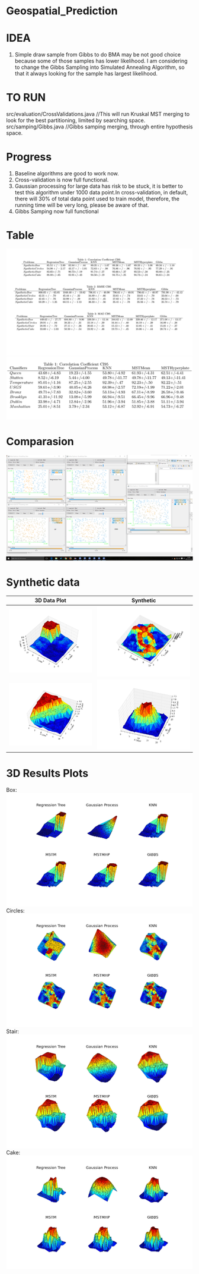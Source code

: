 # Geospatial_Prediction

IDEA
===
1. Simple draw sample from Gibbs to do BMA may be not good choice because some of those samples has lower likelihood. I am considering to change the Gibbs Sampling into Simulated Annealing Algorithm, so that it always looking for the sample has largest likelihood.

TO RUN
===
src/evaluation/CrossValidations.java //This will run Kruskal MST merging to look for the best partitioning, limited by searching space.
src/samping/Gibbs.java //Gibbs samping merging, through entire hypothesis space.

Progress
===
1. Baseline algorithms are good to work now.<br />
2. Cross-validation is now full functional.<br />
3. Gaussian processing for large data has risk to be stuck, it is better to test this algorithm under 1000 data point.In cross-validation, in default, there will 30% of total data point used to train model, therefore, the running time will be very long, please be aware of that.<br />
4. Gibbs Samping now full functional<br />

Table
===
![alt tag](https://github.com/wuga214/Geospatial_Prediction/blob/RuntimeImproved/eval.png)
![alt tag](https://github.com/wuga214/Geospatial_Prediction/blob/master/RealDataSets.png)

Comparasion
===
![alt tag](https://github.com/wuga214/Geospatial_Prediction/blob/master/Comparasion.png)

Synthetic data
===
3D Data Plot| Synthetic
------------ | -------------
![box](https://github.com/wuga214/Geospatial_Prediction/blob/master/plots/figure_1.png) | ![circles](https://github.com/wuga214/Geospatial_Prediction/blob/master/plots/figure_2.png)
![stair](https://github.com/wuga214/Geospatial_Prediction/blob/master/plots/figure_3.png) | ![cake](https://github.com/wuga214/Geospatial_Prediction/blob/master/plots/figure_4.png)

3D Results Plots
===
Box:
![box](https://github.com/wuga214/Geospatial_Prediction/blob/RuntimeImproved/plots/result_box.png)
Circles:
![circles](https://github.com/wuga214/Geospatial_Prediction/blob/RuntimeImproved/plots/result_circles.png)
Stair:
![stair](https://github.com/wuga214/Geospatial_Prediction/blob/RuntimeImproved/plots/result_stair.png)
Cake:
![cake](https://github.com/wuga214/Geospatial_Prediction/blob/RuntimeImproved/plots/result_cake.png)
